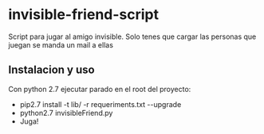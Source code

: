 # invisible-friend-script
Script para jugar al amigo invisible. Solo tenes que cargar las personas que juegan se manda un mail a ellas

## Instalacion y uso
Con python 2.7 ejecutar parado en el root del proyecto:
  - pip2.7 install -t lib/ -r requeriments.txt --upgrade
  - python2.7 invisibleFriend.py
  - Juga!
